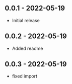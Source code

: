 ## 0.0.1 - 2022-05-19

* Initial release

## 0.0.2 - 2022-05-19

* Added readme

## 0.0.3 - 2022-05-19

* fixed import
